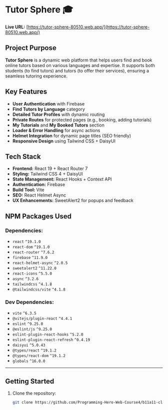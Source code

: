 # Tutor Sphere 🎓

**Live URL:** [https://tutor-sphere-80510.web.app/](https://tutor-sphere-80510.web.app/)

##  Project Purpose

**Tutor Sphere** is a dynamic web platform that helps users find and book online tutors based on various languages and expertise. It supports both students (to find tutors) and tutors (to offer their services), ensuring a seamless tutoring experience.

##  Key Features

-  **User Authentication** with Firebase
-  **Find Tutors by Language** category
-  **Detailed Tutor Profiles** with dynamic routing
-  **Private Routes** for protected pages (e.g., booking, adding tutorials)
-  **My Tutorials** and **My Booked Tutors** section
-  **Loader & Error Handling** for async actions
-  **Helmet Integration** for dynamic page titles (SEO friendly)
-  **Responsive Design** using Tailwind CSS + DaisyUI

##  Tech Stack

- **Frontend:** React 19 + React Router 7
- **Styling:** Tailwind CSS 4 + DaisyUI
- **State Management:** React Hooks + Context API
- **Authentication:** Firebase
- **Build Tool:** Vite
- **SEO:** React Helmet Async
- **UX Enhancements:** SweetAlert2 for popups and feedback

##  NPM Packages Used

### **Dependencies:**

- `react` `^19.1.0`
- `react-dom` `^19.1.0`
- `react-router` `^7.6.2`
- `firebase` `^11.9.0`
- `react-helmet-async` `^2.0.5`
- `sweetalert2` `^11.22.0`
- `react-icons` `^5.5.0`
- `async` `^3.2.6`
- `tailwindcss` `^4.1.8`
- `@tailwindcss/vite` `^4.1.8`

### **Dev Dependencies:**

- `vite` `^6.3.5`
- `@vitejs/plugin-react` `^4.4.1`
- `eslint` `^9.25.0`
- `@eslint/js` `^9.25.0`
- `eslint-plugin-react-hooks` `^5.2.0`
- `eslint-plugin-react-refresh` `^0.4.19`
- `daisyui` `^5.0.43`
- `@types/react` `^19.1.2`
- `@types/react-dom` `^19.1.2`
- `globals` `^16.0.0`

---

##  Getting Started

1. Clone the repository:
   ```bash
   git clone https://github.com/Programming-Hero-Web-Course4/b11a11-client-side-srezn9
   ```
